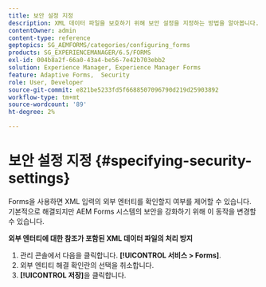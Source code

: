```yaml
---
title: 보안 설정 지정
description: XML 데이터 파일을 보호하기 위해 보안 설정을 지정하는 방법을 알아봅니다. 보안 설정 기능은 XML 입력의 외부 엔티티를 제어합니다.
contentOwner: admin
content-type: reference
geptopics: SG_AEMFORMS/categories/configuring_forms
products: SG_EXPERIENCEMANAGER/6.5/FORMS
exl-id: 004b8a2f-66a0-43a4-be56-7e42b703ebb2
solution: Experience Manager, Experience Manager Forms
feature: Adaptive Forms,  Security
role: User, Developer
source-git-commit: e821be5233fd5f6688507096790d219d25903892
workflow-type: tm+mt
source-wordcount: '89'
ht-degree: 2%

---
```


# 보안 설정 지정 {#specifying-security-settings}

Forms을 사용하면 XML 입력의 외부 엔터티를 확인할지 여부를 제어할 수 있습니다. 기본적으로 해결되지만 AEM Forms 시스템의 보안을 강화하기 위해 이 동작을 변경할 수 있습니다.

**외부 엔터티에 대한 참조가 포함된 XML 데이터 파일의 처리 방지**

1. 관리 콘솔에서 다음을 클릭합니다. **[!UICONTROL 서비스 > Forms]**.
1. 외부 엔티티 해결 확인란의 선택을 취소합니다.
1. **[!UICONTROL 저장]**&#x200B;을 클릭합니다.
